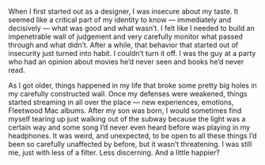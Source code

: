 

When I first started out as a designer, I was insecure about my taste. It seemed like a critical part of my
identity to know — immediately and decisively — what was good and what wasn’t. I felt like I needed to
build an impenetrable wall of judgement and very carefully monitor what passed through and what didn’t.
After a while, that behavior that started out of insecurity just turned into habit. I couldn’t turn it off.
I was the guy at a party who had an opinion about movies he’d never seen and books he’d never read.

As I got older, things happened in my life that broke some pretty big holes in my carefully constructed wall.
Once my defenses were weakened, things started streaming in all over the place — new experiences, emotions,
Fleetwood Mac albums. After my son was born, I would sometimes find myself tearing up just walking out of the
subway because the light was a certain way and some song I’d never even heard before was playing in my
headphones. It was weird, and unexpected, to be open to all these things I’d been so carefully unaffected by
before, but it wasn’t threatening. I was still me, just with less of a filter. Less discerning. And a little
happier? 